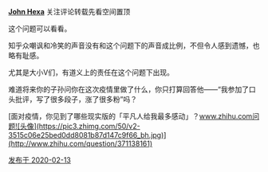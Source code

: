 [**John Hexa**](https://www.zhihu.com/people/mcbig)
关注评论转载先看空间置顶
>
这个问题可以看看。  
  >
知乎众嘲讽和冷笑的声音没有和这个问题下的声音成比例，不但令人感到遗憾，也略有耻感。  
  >
尤其是大小V们，有道义上的责任在这个问题下出现。  
  >
难道将来你的子孙问你在这次疫情里做了什么，你只打算回答他——“我参加了口头批评，写了很多段子，涨了很多粉”吗？
>>
[面对疫情，你见到了哪些现实版的「平凡人给我最多感动」？www.zhihu.com问题![头像](https://pic3.zhimg.com/50/v2-3515c06e25bed0dd8081b87d147c9f66_bh.jpg)](http://www.zhihu.com/question/371138161)

[发布于 2020-02-13](https://www.zhihu.com/pin/1211268888702423040)

 